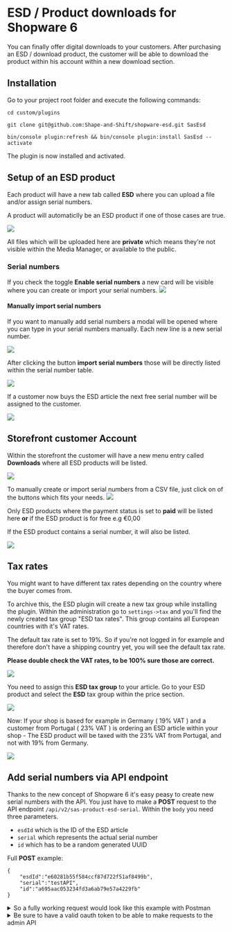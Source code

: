 # ESD / Product downloads for Shopware 6
You can finally offer digital downloads to your customers.
After purchasing an ESD / download product, the customer will be able to download the product within 
his account within a new download section.

## Installation
Go to your project root folder and execute the following commands:

`cd custom/plugins`

`git clone git@github.com:Shape-and-Shift/shopware-esd.git SasEsd`

`bin/console plugin:refresh && bin/console plugin:install SasEsd --activate`

The plugin is now installed and activated.

## Setup of an ESD product
Each product will have a new tab called **ESD** where you can upload a file and/or
assign serial numbers.

A product will automaticlly be an ESD product if one of those cases are true.

![](https://res.cloudinary.com/dtgdh7noz/image/upload/v1592204095/ESD%20Docs/Bildschirmfoto_2020-06-15_um_09.52.32_suscrx.png)

All files which will be uploaded here are **private** which means they're not visible within the Media Manager,
or available to the public. 

### Serial numbers
If you check the toggle **Enable serial numbers** a new card will be visible where you can create or import your serial numbers.
![](https://res.cloudinary.com/dtgdh7noz/image/upload/v1592204308/ESD%20Docs/Bildschirmfoto_2020-06-15_um_09.57.55_kfnj5j.png)

#### Manually import serial numbers

If you want to manually add serial numbers a modal will be opened where you can type in your serial numbers manually.
Each new line is a new serial number.

![](https://res.cloudinary.com/dtgdh7noz/image/upload/v1592204554/ESD%20Docs/Bildschirmfoto_2020-06-15_um_10.02.27_jyjo00.png)

After clicking the button **import serial numbers** those will be directly listed within the serial number table.

![](https://res.cloudinary.com/dtgdh7noz/image/upload/v1592204594/ESD%20Docs/Bildschirmfoto_2020-06-15_um_10.03.05_j59jam.png)

If a customer now buys the ESD article the next free serial number will be assigned to the customer.

![](https://res.cloudinary.com/dtgdh7noz/image/upload/v1592204693/ESD%20Docs/Bildschirmfoto_2020-06-15_um_10.04.31_wpknkh.png)

## Storefront customer Account
Within the storefront the customer will have a new menu entry called **Downloads** 
where all ESD products will be listed.

![](https://res.cloudinary.com/dtgdh7noz/image/upload/v1592203675/ESD%20Docs/Bildschirmfoto_2020-06-15_um_09.46.12_a6wpol.png)

To manually create or import serial numbers from a CSV file, just click on of the buttons which fits your needs.
![](https://res.cloudinary.com/dtgdh7noz/image/upload/v1592204434/ESD%20Docs/Bildschirmfoto_2020-06-15_um_09.59.59_uii9qw.png)

Only ESD products where the payment status is set to **paid** will be listed here **or** 
if the ESD product is for free e.g €0,00

If the ESD product contains a serial number, it will also be listed.

![](https://res.cloudinary.com/dtgdh7noz/image/upload/v1592203665/ESD%20Docs/Bildschirmfoto_2020-06-15_um_09.47.32_luigg7.png)
## Tax rates
You might want to have different tax rates depending on the country where the buyer comes from.

To archive this, the ESD plugin will create a new tax group while installing the plugin.
Within the administration go to `settings->tax` and you'll find the newly created tax group "ESD tax rates".
This group contains all European countries with it's VAT rates.

The default tax rate is set to 19%. So if you're not logged in for example and therefore 
don't have a shipping country yet, you will see the default tax rate.

**Please double check the VAT rates, to be 100% sure those are correct.**

![](https://res.cloudinary.com/dtgdh7noz/image/upload/v1592202722/ESD%20Docs/Bildschirmfoto_2020-06-15_um_09.29.27_ndmjik.png)

You need to assign this **ESD tax group** to your article.
Go to your ESD product and select the **ESD** tax group within the price section.

![](https://res.cloudinary.com/dtgdh7noz/image/upload/v1592202723/ESD%20Docs/Bildschirmfoto_2020-06-15_um_09.30.59_iumrap.png)

Now: If your shop is based for example in Germany ( 19% VAT ) and a customer from Portugal ( 23% VAT ) is ordering an ESD article
within your shop - The ESD product will be taxed with the 23% VAT from Portugal, and not with 19% from Germany.

![](https://res.cloudinary.com/dtgdh7noz/image/upload/v1592203215/ESD%20Docs/Bildschirmfoto_2020-06-15_um_09.38.59_uagkc1.png)


## Add serial numbers via API endpoint
Thanks to the new concept of Shopware 6 it's easy peasy to create new serial numbers with the API.
You just have to make a **POST** request to the API endpoint `/api/v2/sas-product-esd-serial`.
Within the `body` you need three parameters.

* `esdId` which is the ID of the ESD article
* `serial` which represents the actual serial number
* `id` which has to be a random generated UUID

Full **POST** example:
```
{
	"esdId":"e60281b55f584ccf87d722f51af8499b",
	"serial":"testAPI",
	"id":"a695aac053234fd3a6ab79e57a4229fb"
}
```

<details>
 <summary>So a fully working request would look like this example with Postman</summary>
 <img src="https://res.cloudinary.com/dtgdh7noz/image/upload/v1593785529/Bildschirmfoto_2020-07-03_um_16.58.22_pnzcqi.png">
</details>

<details>
 <summary>Be sure to have a valid oauth token to be able to make requests to the admin API</summary>
 <img src="https://res.cloudinary.com/dtgdh7noz/image/upload/v1593785530/Bildschirmfoto_2020-07-03_um_16.58.39_df5vpr.png">
</details>
